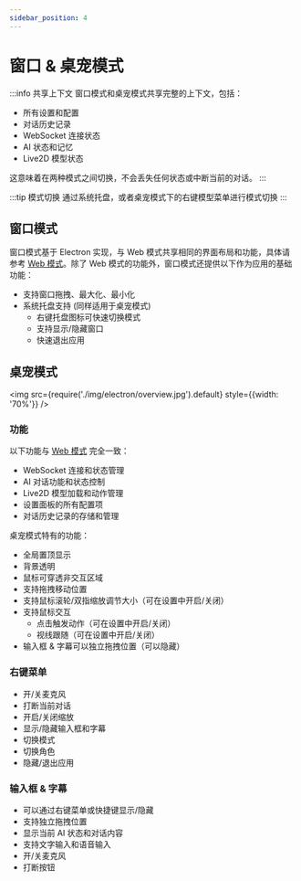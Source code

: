 ```yaml
---
sidebar_position: 4
---
```


# 窗口 & 桌宠模式


:::info 共享上下文
窗口模式和桌宠模式共享完整的上下文，包括：
- 所有设置和配置
- 对话历史记录
- WebSocket 连接状态
- AI 状态和记忆
- Live2D 模型状态

这意味着在两种模式之间切换，不会丢失任何状态或中断当前的对话。
:::

:::tip 模式切换
通过系统托盘，或者桌宠模式下的右键模型菜单进行模式切换
:::

## 窗口模式
窗口模式基于 Electron 实现，与 Web 模式共享相同的界面布局和功能，具体请参考 [Web 模式](web.md)。除了 Web 模式的功能外，窗口模式还提供以下作为应用的基础功能：

- 支持窗口拖拽、最大化、最小化
- 系统托盘支持 (同样适用于桌宠模式)
  - 右键托盘图标可快速切换模式
  - 支持显示/隐藏窗口
  - 快速退出应用

## 桌宠模式

<img src={require('./img/electron/overview.jpg').default} style={{width: '70%'}} />

### 功能
以下功能与 [Web 模式](web.md) 完全一致：
- WebSocket 连接和状态管理
- AI 对话功能和状态控制
- Live2D 模型加载和动作管理
- 设置面板的所有配置项
- 对话历史记录的存储和管理

桌宠模式特有的功能：
- 全局置顶显示
- 背景透明
- 鼠标可穿透非交互区域
- 支持拖拽移动位置
- 支持鼠标滚轮/双指缩放调节大小（可在设置中开启/关闭）
- 支持鼠标交互
  - 点击触发动作（可在设置中开启/关闭）
  - 视线跟随（可在设置中开启/关闭）
- 输入框 & 字幕可以独立拖拽位置（可以隐藏）

### 右键菜单
- 开/关麦克风
- 打断当前对话
- 开启/关闭缩放
- 显示/隐藏输入框和字幕
- 切换模式
- 切换角色
- 隐藏/退出应用

### 输入框 & 字幕
- 可以通过右键菜单或快捷键显示/隐藏
- 支持独立拖拽位置
- 显示当前 AI 状态和对话内容
- 支持文字输入和语音输入
- 开/关麦克风
- 打断按钮
